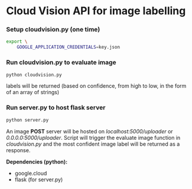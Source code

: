 # Cloud Vision API for image labelling

### Setup cloudvision.py (one time)

```bash
export \
    GOOGLE_APPLICATION_CREDENTIALS=key.json
```

### Run cloudvision.py to evaluate image

```bash
python cloudvision.py
```

labels will be returned (based on confidence, from high to low, in the form of an array of strings)

### Run server.py to host flask server

```bash
python server.py
```

An image **POST** server will be hosted on *localhost:5000/uploader* or *0.0.0.0:5000/uploader*. Script will trigger the evaluate image function in *cloudvision.py* and the most confident image label will be returned as a response.



**Dependencies (python):**

- google.cloud
- flask (for server.py)

